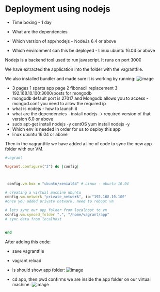 # Deployment using nodejs
- Time boxing - 1 day

- What are the dependencies

- Which version of app/nodejs - NodeJs 6.4 or above

- Which environment can this be deployed - Linux ubuntu 16.04 or above

Nodejs is a backend tool used to run javascript. It runs on port 3000



We have extracted the application into the folder with the vagrantfile.

We also installed bundler and made sure it is working by running:
![image](https://user-images.githubusercontent.com/110176257/184634233-7635af48-d6bd-4a23-ae57-ff948d5ddfe4.png)

- 3 pages 1 sparta app page 2 fibonacii replacement 3 192.168.10.100:3000/posts for mongodb
- mongodb default port is 27017 and Mongodb allows you to access - mongod.conf you need to allow the required ip
- what is nodejs - how to launch it
- what are the dependencies - install nodejs -> required version of that version 6.0 or above
- sudo apt-get install nodejs -y centOS yum install nodejs -y
- Which env is needed in order for us to deploy this app
- linux ubuntu 16.04 or above

Then in the vagrantfile we have added a line of code to sync the new app folder with our VM.

```ruby 
#vagrant

Vagrant.configure("2") do |config|



 config.vm.box = "ubuntu/xenial64" # Linux - ubuntu 16.04

# creating a virtual machine ubuntu 
config.vm.network "private_network", ip:"192.168.10.100"
#once you added private network, need to reboot vm

# lets sync our app folder from localhost to vm
config.vm.synced_folder ".", "/home/vagrant/app"
# sync data from localhost 

 
end
```

After adding this code:
- save vagrantfile
- vagrant reload 
- ls should show app folder:
![image](https://user-images.githubusercontent.com/110176257/184627719-568112d1-e9c2-4bc3-afa8-b30e6bbccc66.png)

- cd app, then pwd confirms we are inside the app folder on our virtual machine:
![image](https://user-images.githubusercontent.com/110176257/184627791-8457ffb6-2320-4a99-996b-d2b2f5b15ea3.png)



